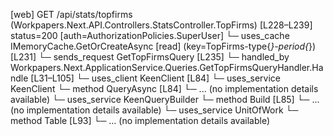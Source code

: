 [web] GET /api/stats/topfirms  (Workpapers.Next.API.Controllers.StatsController.TopFirms)  [L228–L239] status=200 [auth=AuthorizationPolicies.SuperUser]
  └─ uses_cache IMemoryCache.GetOrCreateAsync [read] (key=TopFirms-type{*}-period{*}) [L231]
  └─ sends_request GetTopFirmsQuery [L235]
    └─ handled_by Workpapers.Next.ApplicationService.Queries.GetTopFirmsQueryHandler.Handle [L31–L105]
      └─ uses_client KeenClient [L84]
      └─ uses_service KeenClient
        └─ method QueryAsync [L84]
          └─ ... (no implementation details available)
      └─ uses_service KeenQueryBuilder
        └─ method Build [L85]
          └─ ... (no implementation details available)
      └─ uses_service UnitOfWork
        └─ method Table [L93]
          └─ ... (no implementation details available)

